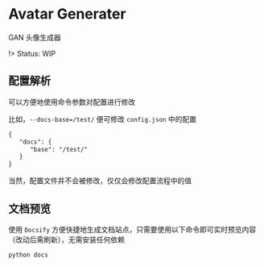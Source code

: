 # Avatar Generater

GAN 头像生成器

!> Status: WIP

## 配置解析

可以方便地使用命令参数对配置进行修改

比如，`--docs-base=/test/` 便可修改 `config.json` 中的配置

``` diff
{
   "docs": {
      "base": "/test/"
   }
}
```

当然，配置文件并不会被修改，仅仅会修改配置流程中的值

## 文档预览

使用 `Docsify` 方便快捷地生成文档站点，只需要使用以下命令即可实时预览内容（改动后需刷新），无需安装任何依赖

``` bash
python docs
```
